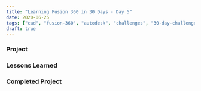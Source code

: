 ```yaml
---
title: "Learning Fusion 360 in 30 Days - Day 5"
date: 2020-06-25
tags: ["cad", "fusion-360", "autodesk", "challenges", "30-day-challenge", "fusion-360-in-30"]
draft: true
---
```

### Project

### Lessons Learned

### Completed Project

